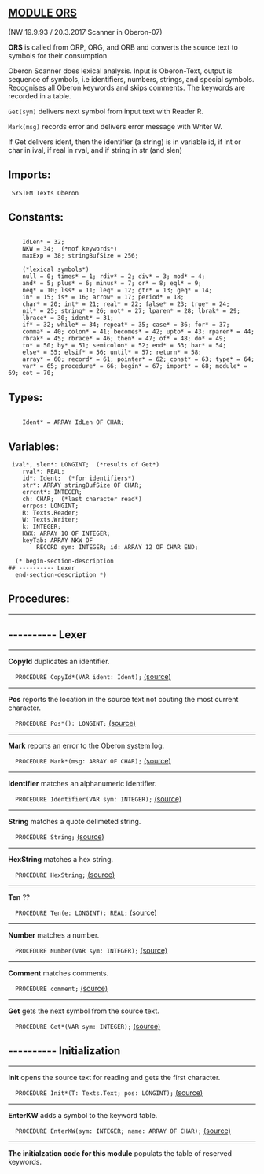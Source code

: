 
## [MODULE ORS](https://github.com/io-core/Build/blob/main/ORS.Mod)

(NW 19.9.93 / 20.3.2017  Scanner in Oberon-07)

**ORS** is called from ORP, ORG, and ORB and converts the source text to symbols for their consumption.

Oberon Scanner does lexical analysis. Input is Oberon-Text, output is
sequence of symbols, i.e identifiers, numbers, strings, and special symbols.
Recognises all Oberon keywords and skips comments. The keywords are recorded in a table.

`Get(sym)` delivers next symbol from input text with Reader R.

`Mark(msg)` records error and delivers error message with Writer W.

If Get delivers ident, then the identifier (a string) is in variable id, 
if int or char in ival, if real in rval, and if string in str (and slen) 


  ## Imports:
` SYSTEM Texts Oberon`

## Constants:
```
 
    IdLen* = 32;
    NKW = 34;  (*nof keywords*)
    maxExp = 38; stringBufSize = 256;
  
    (*lexical symbols*)
    null = 0; times* = 1; rdiv* = 2; div* = 3; mod* = 4;
    and* = 5; plus* = 6; minus* = 7; or* = 8; eql* = 9;
    neq* = 10; lss* = 11; leq* = 12; gtr* = 13; geq* = 14;
    in* = 15; is* = 16; arrow* = 17; period* = 18;
    char* = 20; int* = 21; real* = 22; false* = 23; true* = 24;
    nil* = 25; string* = 26; not* = 27; lparen* = 28; lbrak* = 29;
    lbrace* = 30; ident* = 31;
    if* = 32; while* = 34; repeat* = 35; case* = 36; for* = 37;
    comma* = 40; colon* = 41; becomes* = 42; upto* = 43; rparen* = 44;
    rbrak* = 45; rbrace* = 46; then* = 47; of* = 48; do* = 49;
    to* = 50; by* = 51; semicolon* = 52; end* = 53; bar* = 54;
    else* = 55; elsif* = 56; until* = 57; return* = 58;
    array* = 60; record* = 61; pointer* = 62; const* = 63; type* = 64;
    var* = 65; procedure* = 66; begin* = 67; import* = 68; module* = 69; eot = 70;

```
## Types:
```
 
    Ident* = ARRAY IdLen OF CHAR;

```
## Variables:
```
 ival*, slen*: LONGINT;  (*results of Get*)
    rval*: REAL;
    id*: Ident;  (*for identifiers*)
    str*: ARRAY stringBufSize OF CHAR;
    errcnt*: INTEGER;
    ch: CHAR;  (*last character read*)
    errpos: LONGINT;
    R: Texts.Reader;
    W: Texts.Writer;
    k: INTEGER;
    KWX: ARRAY 10 OF INTEGER;
    keyTab: ARRAY NKW OF
        RECORD sym: INTEGER; id: ARRAY 12 OF CHAR END;
  
  (* begin-section-description
## ---------- Lexer
  end-section-description *)

```
## Procedures:
---
## ---------- Lexer
---
**CopyId** duplicates an identifier.

`  PROCEDURE CopyId*(VAR ident: Ident);` [(source)](https://github.com/io-core/Build/blob/main/ORS.Mod#L81)

---
**Pos** reports the location in the source text not couting the most current character.

`  PROCEDURE Pos*(): LONGINT;` [(source)](https://github.com/io-core/Build/blob/main/ORS.Mod#L89)

---
**Mark** reports an error to the Oberon system log.

`  PROCEDURE Mark*(msg: ARRAY OF CHAR);` [(source)](https://github.com/io-core/Build/blob/main/ORS.Mod#L97)

---
**Identifier** matches an alphanumeric identifier.

`  PROCEDURE Identifier(VAR sym: INTEGER);` [(source)](https://github.com/io-core/Build/blob/main/ORS.Mod#L111)

---
**String** matches a quote delimeted string.

`  PROCEDURE String;` [(source)](https://github.com/io-core/Build/blob/main/ORS.Mod#L130)

---
**HexString** matches a hex string.

`  PROCEDURE HexString;` [(source)](https://github.com/io-core/Build/blob/main/ORS.Mod#L146)

---
**Ten** ??

`  PROCEDURE Ten(e: LONGINT): REAL;` [(source)](https://github.com/io-core/Build/blob/main/ORS.Mod#L170)

---
**Number** matches a number.

`  PROCEDURE Number(VAR sym: INTEGER);` [(source)](https://github.com/io-core/Build/blob/main/ORS.Mod#L184)

---
**Comment** matches comments.

`  PROCEDURE comment;` [(source)](https://github.com/io-core/Build/blob/main/ORS.Mod#L257)

---
**Get** gets the next symbol from the source text.

`  PROCEDURE Get*(VAR sym: INTEGER);` [(source)](https://github.com/io-core/Build/blob/main/ORS.Mod#L275)

## ---------- Initialization
---
**Init** opens the source text for reading and gets the first character.

`  PROCEDURE Init*(T: Texts.Text; pos: LONGINT);` [(source)](https://github.com/io-core/Build/blob/main/ORS.Mod#L340)

---
**EnterKW** adds a symbol to the keyword table.

`  PROCEDURE EnterKW(sym: INTEGER; name: ARRAY OF CHAR);` [(source)](https://github.com/io-core/Build/blob/main/ORS.Mod#L348)

---
**The initialzation code for this module** populats the table of reserved keywords.
